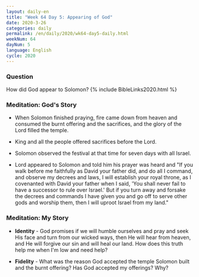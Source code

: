 ```yaml
---
layout: daily-en
title: "Week 64 Day 5: Appearing of God"
date: 2020-3-26 
categories: daily
permalink: /en/daily/2020/wk64-day5-daily.html
weekNum: 64
dayNum: 5
language: English
cycle: 2020
---
```


### Question     
How did God appear to Solomon?
{% include BibleLinks2020.html %} 

### Meditation: God's Story   
+ When Solomon finished praying, fire came down from heaven and consumed the burnt offering and the sacrifices, and the glory of the Lord filled the temple. 

+ King and all the people offered sacrifices before the Lord. 

+ Solomon observed the festival at that time for seven days with all Israel. 

+ Lord appeared to Solomon and told him his prayer was heard and "If you walk before me faithfully as David your father did, and do all I command, and observe my decrees and laws, I will establish your royal throne, as I covenanted with David your father when I said, 'You shall never fail to have a successor to rule over Israel.' But if you turn away and forsake the decrees and commands I have given you and go off to serve other gods and worship them, then I will uproot Israel from my land."  

### Meditation: My Story   
+ **Identity** - God promises if we will humble ourselves and pray and seek His face and turn from our wicked ways, then He will hear from heaven, and He will forgive our sin and will heal our land. How does this truth help me when I'm low and need help? 

+ **Fidelity** - What was the reason God accepted the temple Solomon built and the burnt offering? Has God accepted my offerings? Why?